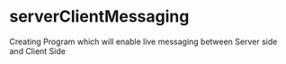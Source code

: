 # serverClientMessaging
Creating Program which will enable live messaging between Server side and Client Side
